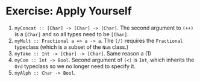 # Exercise: Apply Yourself
1. `myConcat :: [Char] -> [Char] -> [Char]`. The second argument to `(++)` is a `[Char]` and so all types need to be `[Char]`.
2. `myMult :: Fractional a => a -> a`. The `(/)` requires the `Fractional` typeclass (which is a subset of the `Num` class.)
3. `myTake :: Int -> [Char] -> [Char]`. Same reason a (1)
4. `myCom :: Int -> Bool`. Second argument of `(<)` is `Int`, which inherits the `Ord` typeclass so we no longer need to specify it.
5. `myAlph :: Char -> Bool`. 